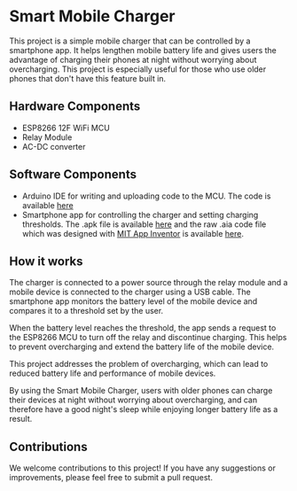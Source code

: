 # Smart Mobile Charger
  This project is a simple mobile charger that can be controlled by a smartphone app. It helps lengthen mobile battery life and gives users the advantage of charging their phones at night without worrying about overcharging. This project is especially useful for those who use older phones that don't have this feature built in.

## Hardware Components
  * ESP8266 12F WiFi MCU
  * Relay Module
  * AC-DC converter
  
 ## Software Components
  * Arduino IDE for writing and uploading code to the MCU. The code is available [here](Smart_Mobile_Charger/Smart_Mobile_Charger.ino)
  * Smartphone app for controlling the charger and setting charging thresholds. The .apk file is available [here](Application%20Files/Smart_Mobile_Charger.apk) and the raw .aia code file which was designed with [MIT App Inventor](https://appinventor.mit.edu/) is available [here](Application%20Files/Smart_Mobile_Charger.aia).
  
## How it works
   The charger is connected to a power source through the relay module and a mobile device is connected to the charger using a USB cable. The smartphone app monitors the battery level of the mobile device and compares it to a threshold set by the user.
   
   When the battery level reaches the threshold, the app sends a request to the ESP8266 MCU to turn off the relay and discontinue charging. This helps to prevent overcharging and extend the battery life of the mobile device.
   
   This project addresses the problem of overcharging, which can lead to reduced battery life and performance of mobile devices.
   
   By using the Smart Mobile Charger, users with older phones can charge their devices at night without worrying about overcharging, and can therefore have a good night's sleep while enjoying longer battery life as a result.

<!--
## Setup
  1. Connect the Arduino or compatible microcontroller to the relay module and USB power adapter according to the wiring diagram.
  2. Install the Arduino IDE and any necessary drivers for the microcontroller.
  3. Download the code for the Smart Mobile Charger from this repository and open it in the Arduino IDE.
  4. Modify the code as necessary to match your hardware configuration (e.g. specify the correct pin for the relay).
  5. Upload the code to the microcontroller using the Arduino IDE.
  6. Install the smartphone app and follow the instructions to set up the app and connect it to the charger.
-->
  
## Contributions
  We welcome contributions to this project! If you have any suggestions or improvements, please feel free to submit a pull request.
  
